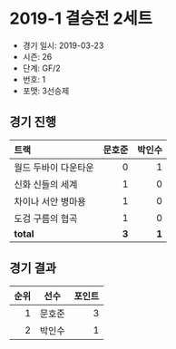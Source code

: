 # 2019-1 결승전 2세트

- 경기 일시: 2019-03-23
- 시즌: 26
- 단계: GF/2
- 번호: 1
- 포맷: 3선승제





## 경기 진행

| 트랙 | 문호준 | 박인수 |
|:---|---:|---:|
| 월드 두바이 다운타운 | 0 | 1 |
| 신화 신들의 세계 | 1 | 0 |
| 차이나 서안 병마용 | 1 | 0 |
| 도검 구름의 협곡 | 1 | 0 |
| __total__ | __3__ | __1__ |




## 경기 결과

| 순위 | 선수 | 포인트 |
|---:|:---:|---:|
| 1 | 문호준 | 3 |
| 2 | 박인수 | 1 |

